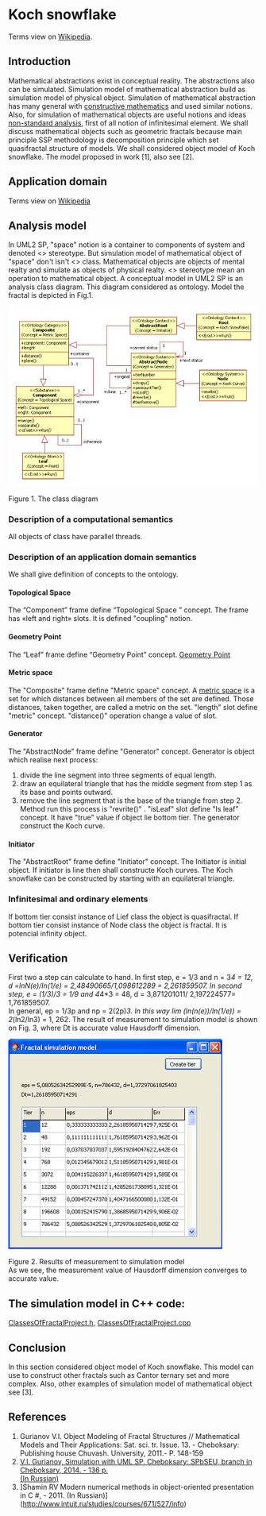 # Koch snowflake
Terms view on [Wikipedia](https://en.wikipedia.org/wiki/Koch_snowflake).
## Introduction
Mathematical abstractions exist in conceptual reality. The abstractions also can be simulated. 
Simulation model of mathematical abstraction build as simulation model of physical object.
Simulation of mathematical abstraction has many general with [constructive mathematics](https://en.wikipedia.org/wiki/Constructivism_(mathematics)) and used similar notions.
Also, for simulation of mathematical objects are useful notions and ideas [non-standard analysis](https://en.wikipedia.org/wiki/Non-standard_analysis), 
first of all notion of infinitesimal element.
We shall discuss mathematical objects such as geometric fractals because main principle SSP methodology is 
decomposition principle which set quasifractal structure of models. 
We shall considered object model of Koch snowflake. The model proposed in work [1], also see [2].

## Application domain
Terms view on [Wikipedia](https://en.wikipedia.org/wiki/Koch_snowflake)

## Analysis model
In UML2 SP, "space" notion is a container to components of system and denoted <<Space>> stereotype. 
But simulation model of mathematical object of "space" don't isn't <<Space>> class. 
Mathematical objects are objects of mental realty and simulate as objects of physical realty. 
<<Exist>> stereotype mean an operation to mathematical object.
A conceptual model in UML2 SP is an analysis class diagram. This diagram considered as ontology. 
Model the fractal is depicted in Fig.1.

<p><img src="FractalClassDiagram.png" alt="" /></p>
Figure 1. The class diagram<br/>

### Description of a computational semantics
All objects of class have parallel threads.

### Description of an application domain semantics

We shall give definition of concepts to the ontology.

#### Topological Space
The “Component” frame define “Topological Space
” concept. The frame has «left and right» slots. It is defined "coupling" notion.

#### Geometry Point
The “Leaf” frame define “Geometry Point” concept. 
[Geometry Point](https://en.wikipedia.org/wiki/Point_(geometry))

#### Metric space
The "Composite" frame define "Metric space" concept.
A [metric space](https://en.wikipedia.org/wiki/Metric_space
) is a set for which distances between all members of the set are defined. Those distances, 
taken together, are called a metric on the set. "length" slot define "metric" concept. 
"distance()" operation  change a value of slot.

#### Generator
The "AbstractNode" frame define "Generator" concept. 
Generator is object which realise next process:
1. divide the line segment into three segments of equal length.
2. draw an equilateral triangle that has the middle segment from step 1 as its base and points outward.
3. remove the line segment that is the base of the triangle from step 2.
Method run this process is "revrite()" .
"isLeaf" slot define "Is leaf" concept. It have "true" value if object lie bottom tier.
The generator construct the Koch curve.

#### Initiator
The "AbstractRoot" frame define "Initiator" concept. 
The Initiator is initial object. If initiator is line then shall constructe Koch curves.
The Koch snowflake can be constructed by starting with an equilateral triangle.

### Infinitesimal and ordinary elements
If bottom tier consist instance of Lief class the object is quasifractal.
If bottom tier consist instance of Node class the object is fractal. It is potencial infinity object.

## Verification
First two a step can calculate to hand. In first step, e = 1/3 and n = 3*4 = 12, 
d =lnN(e)/ln(1/e) = 2,48490665/1,098612289 = 2,261859507. 
In second step, e = (1/3)/3 = 1/9 and 4*4*3 = 48, d = 3,871201011/ 2,197224577= 1,761859507.  
In general, ep = 1/3p and np = 2(2p)*3. In this way lim (ln(n(e))/ln(1/e)) = 2*(ln2/ln3) = 1, 262. 
The result of measurement to simulation model is shown on Fig. 3, where Dt is accurate value Hausdorff dimension.
<p><img src="Screenshot.png" alt="" /></p>
Figure 2. Results of measurement to simulation model<br/>
As we see, the measurement value of Hausdorff dimension converges to accurate value.

## The simulation model in C++ code:  
[ClassesOfFractalProject.h](https://github.com/vgurianov/uml-sp/blob/master/examples/fractal/ClassesOfFractalProject.h), 
[ClassesOfFractalProject.cpp](https://github.com/vgurianov/uml-sp/blob/master/examples/fractal/ClassesOfFractalProject.cpp)

## Conclusion
In this section considered object model of Koch snowflake. This model can use to construct other fractals such as Cantor ternary set and more complex.
Also, other examples of simulation model of mathematical object see [3]. 

## References
1.	Gurianov V.I. Object Modeling of Fractal Structures // Mathematical Models and Their Applications: 
Sat. sci. tr. Issue. 13. - Cheboksary: Publishing house Chuvash. University, 2011.- P. 148-159
2.	[V.I. Gurianov, Simulation with UML SP. Cheboksary: SPbSEU, branch in Cheboksary, 2014. - 136 p.  
(In Russian)](http://simulation.su/static/en-books.html)
3.	]Shamin RV Modern numerical methods in object-oriented presentation in C #, - 2011. (In Russian)](http://www.intuit.ru/studies/courses/671/527/info)



